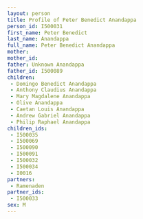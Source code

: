 ```yaml
---
layout: person
title: Profile of Peter Benedict Anandappa
person_id: I500031
first_name: Peter Benedict
last_name: Anandappa
full_name: Peter Benedict Anandappa
mother: 
mother_id: 
father: Unknown Anandappa
father_id: I500089
children:
 - Domingo Benedict Anandappa
 - Anthony Claudius Anandappa
 - Mary Magdalene Anandappa
 - Olive Anandappa
 - Caetan Louis Anandappa
 - Andrew Gabriel Anandappa
 - Philip Raphael Anandappa
children_ids:
 - I500035
 - I500069
 - I500090
 - I500091
 - I500032
 - I500034
 - I0016
partners:
 - Ramenaden
partner_ids:
 - I500033
sex: M
---
```


